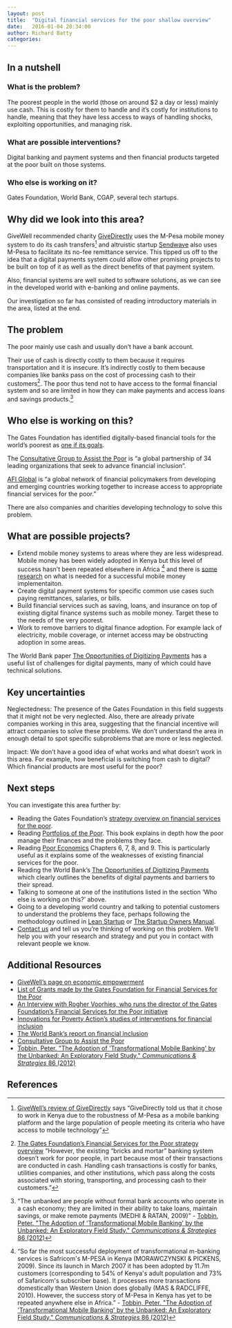 ```yaml
---
layout: post
title:  "Digital financial services for the poor shallow overview"
date:   2016-01-04 20:34:00
author: Richard Batty
categories:
---
```


## In a nutshell

### What is the problem?

The poorest people in the world (those on around $2 a day or less) mainly use cash. This is costly for them to handle and it’s costly for institutions to handle, meaning that they have less access to ways of handling shocks, exploiting opportunities, and managing risk.

### What are possible interventions?

Digital banking and payment systems and then financial products targeted at the poor built on those systems.

### Who else is working on it?

Gates Foundation, World Bank, CGAP, several tech startups.

## Why did we look into this area?

GiveWell recommended charity [GiveDirectly](https://www.givedirectly.org/) uses the M-Pesa mobile money system to do its cash transfers[^1] and altruistic startup [Sendwave](http://www.sendwave.com/) also uses M-Pesa to facilitate its no-fee remittance service. This tipped us off to the idea that a digital payments system could allow other promising projects to be built on top of it as well as the direct benefits of that payment system.

Also, financial systems are well suited to software solutions, as we can see in the developed world with e-banking and online payments.

Our investigation so far has consisted of reading introductory materials in the area, listed at the end.

## The problem

The poor mainly use cash and usually don’t have a bank account.

Their use of cash is directly costly to them because it requires transportation and it is insecure. It’s indirectly costly to them because companies like banks pass on the cost of processing cash to their customers[^2]. The poor thus tend not to have access to the formal financial system and so are limited in how they can make payments and access loans and savings products.[^3]

## Who else is working on this?

The Gates Foundation has identified digitally-based financial tools for the world’s poorest as [one if its goals](http://www.gatesfoundation.org/What-We-Do/Global-Development/Financial-Services-for-the-Poor).

The [Consultative Group to Assist the Poor](http://www.cgap.org/) is “a global partnership of 34 leading organizations that seek to advance financial inclusion”.

[AFI Global](http://www.afi-global.org/about-us) is “a global network of financial policymakers from developing and emerging countries working together to increase access to appropriate financial services for the poor.”

There are also companies and charities developing technology to solve this problem.

## What are possible projects?

* Extend mobile money systems to areas where they are less widespread. Mobile money has been widely adopted in Kenya but this level of success hasn’t been repeated elsewhere in Africa [^4] and there is [some research](http://www.gsma.com/mobilefordevelopment/wp-content/uploads/2012/03/What-makes-a-successful-mobile-money-implementation.pdf) on what is needed for a successful mobile money implementaiton.
* Create digital payment systems for specific common use cases such paying remittances, salaries, or bills.
* Build financial services such as saving, loans, and insurance on top of existing digital finance systems such as mobile money. Target these to the needs of the very poorest.
* Work to remove barriers to digital finance adoption. For example lack of electricity, mobile coverage, or internet access may be obstructing adoption in some areas.

The World Bank paper [The Opportunities of Digitizing Payments](http://www-wds.worldbank.org/external/default/WDSContentServer/WDSP/IB/2014/10/27/000456286_20141027124326/Rendered/PDF/903050WP0REPLACEMENT0Box385358B00PUBLIC0.pdf) has a useful list of challenges for digital payments, many of which could have technical solutions.

## Key uncertainties

Neglectedness: The presence of the Gates Foundation in this field suggests that it might not be very neglected. Also, there are already private companies working in this area, suggesting that the financial incentive will attract companies to solve these problems. We don’t understand the area in enough detail to spot specific subproblems that are more or less neglected.

Impact: We don’t have a good idea of what works and what doesn’t work in this area. For example, how beneficial is switching from cash to digital? Which financial products are most useful for the poor?

## Next steps

You can investigate this area further by:

* Reading the Gates Foundation’s [strategy overview on financial services for the poor](http://www.gatesfoundation.org/What-We-Do/Global-Development/Financial-Services-for-the-Poor).
* Reading [Portfolios of the Poor](http://www.portfoliosofthepoor.com/). This book explains in depth how the poor manage their finances and the problems they face.
* Reading [Poor Economics](http://www.pooreconomics.com/) Chapters 6, 7, 8, and 9. This is particularly useful as it explains some of the weaknesses of existing financial services for the poor.
* Reading the World Bank’s [The Opportunities of Digitizing Payments](http://www-wds.worldbank.org/external/default/WDSContentServer/WDSP/IB/2014/10/27/000456286_20141027124326/Rendered/PDF/903050WP0REPLACEMENT0Box385358B00PUBLIC0.pdf) which clearly outlines the benefits of digital payments and barriers to their spread.
* Talking to someone at one of the institutions listed in the section ‘Who else is working on this?’ above.
* Going to a developing world country and talking to potential customers to understand the problems they face, perhaps following the methodology outlined in [Lean Startup](http://theleanstartup.com/) or [The Startup Owners Manual](http://www.amazon.com/The-Startup-Owners-Manual-Step-By-Step/dp/0984999302).
* [Contact us](/about) and tell us you’re thinking of working on this problem. We’ll help you with your research and strategy and put you in contact with relevant people we know.

## Additional Resources

* [GiveWell’s page on economic empowerment](http://www.givewell.org/international/economic-empowerment
)
* [List of Grants made by the Gates Foundation for Financial Services for the Poor](http://www.gatesfoundation.org/How-We-Work/Quick-Links/Grants-Database#q/issue=Financial%20Services%20for%20the%20Poor)
* [An Interview with Rogher Voorhies, who runs the director of the Gates Foundation’s Financial Services for the Poor initiative](http://www.mckinsey.com/~/media/McKinsey/dotcom/client_service/Financial%20Services/Latest%20thinking/Payments/MoP18_Payments_and_financial_inclusion_An_interview_with_Rodger_Voorhies.ashx)
* [Innovations for Poverty Action’s studies of interventions for financial inclusion](http://www.poverty-action.org/program-area/financial-inclusion/publications)
* [The World Bank’s report on financial inclusion](http://www.worldbank.org/en/programs/globalfindex)
* [Consultative Group to Assist the Poor](http://www.cgap.org/)
* [Tobbin, Peter. "The Adoption of 'Transformational Mobile Banking' by the Unbanked: An Exploratory Field Study." *Communications & Strategies* 86 (2012)](103-120.http://repec.idate.fr/RePEc/idt/journl/CS8605/CS86_TOBBIN.pdf)

## References
[^1]: [GiveWell’s review of GiveDirectly](http://www.givewell.org/International/top-charities/give-directly) says “GiveDirectly told us that it chose to work in Kenya due to the robustness of M-Pesa as a mobile banking platform and the large population of people meeting its criteria who have access to mobile technology”
[^2]: [The Gates Foundation’s Financial Services for the Poor strategy overview](http://www.gatesfoundation.org/What-We-Do/Global-Development/Financial-Services-for-the-Poor) “However, the existing “bricks and mortar” banking system doesn’t work for poor people, in part because most of their transactions are conducted in cash. Handling cash transactions is costly for banks, utilities companies, and other institutions, which pass along the costs associated with storing, transporting, and processing cash to their customers.”
[^3]: “The unbanked are people without formal bank accounts who operate in a cash economy; they are limited in their ability to take loans, maintain savings, or make remote payments (MEDHI & RATAN, 2009)” - [Tobbin, Peter. "The Adoption of 'Transformational Mobile Banking' by the Unbanked: An Exploratory Field Study." *Communications & Strategies* 86 (2012)](103-120.http://repec.idate.fr/RePEc/idt/journl/CS8605/CS86_TOBBIN.pdf)
[^4]: “So far the most successful deployment of transformational m-banking services is Safricom's M-PESA in Kenya (MORAWCZYNSKI & PICKENS, 2009). Since its launch in March 2007 it has been adopted by 11.7m customers (corresponding to 54% of Kenya's adult population and 73% of Safaricom's subscriber base). It processes more transactions domestically than Western Union does globally (MAS & RADCLIFFE, 2010). However, the success story of M-Pesa in Kenya has yet to be repeated anywhere else in Africa.” - [Tobbin, Peter. "The Adoption of 'Transformational Mobile Banking' by the Unbanked: An Exploratory Field Study." *Communications & Strategies* 86 (2012)](103-120.http://repec.idate.fr/RePEc/idt/journl/CS8605/CS86_TOBBIN.pdf)
